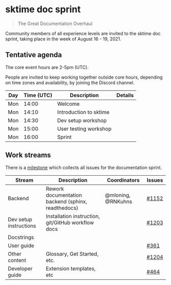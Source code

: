 # sktime doc sprint 
> The Great Documentation Overhaul 

Community members of all experience levels are invited to the sktime doc sprint, taking place in the week of August 16 - 19, 2021.

## Tentative agenda 
The core event hours are 2-5pm (UTC). 

People are invited to keep working together outside core hours, depending on time zones and availability, by joining the Discord channel.

|Day | Time (UTC) | Description | Details
|---|---|---|---|
| Mon | 14:00 | Welcome |
| Mon | 14:10 | Introduction to sktime |  |
| Mon | 14:30 | Dev setup workshop |  |
| Mon | 15:00 | User testing workshop |  |
| Mon | 16:00 | Sprint |


## Work streams
There is a [milestone](https://github.com/alan-turing-institute/sktime/milestone/6) which collects all issues for the documentation sprint.

| Stream | Description | Coordinators | Issues |
|---|---|---|---|
| Backend | Rework documentation backend (sphinx, readthedocs) | @mloning, @RNKuhns | [#1152](https://github.com/alan-turing-institute/sktime/issues/1152) |
| Dev setup instructions | Installation instruction, git/GitHub workflow docs | | [#1203](https://github.com/alan-turing-institute/sktime/issues/1203) | 
| Docstrings | | | | 
| User guide | | | [#361](https://github.com/alan-turing-institute/sktime/issues/361) | 
| Other content | Glossary, Get Started, etc. | | [#1204](https://github.com/alan-turing-institute/sktime/issues/1204) |  
| Developer guide | Extension templates, etc | | [#464](https://github.com/alan-turing-institute/sktime/issues/464) | 


